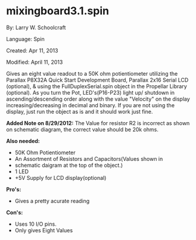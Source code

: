 # mixingboard3.1.spin

By: Larry W. Schoolcraft

Language: Spin

Created: Apr 11, 2013

Modified: April 11, 2013

Gives an eight value readout to a 50K ohm potientiometer utilizing the Parallax P8X32A Quick Start Development Board, Parallax 2x16 Serial LCD (optional), & using the FullDuplexSerial.spin object in the Propellar Library (optional). As you turn the Pot, LED's(P16-P23) light up/ shutdown in ascending/descending order along with the value "Velocity" on the display increasing/decreasing in decimal and binary. If you are not using the display, just run the object as is and it should work just fine.

**Added Note on 8/29/2012:** The Value for resistor R2 is incorrect as shown on schematic diagram, the correct value should be 20k ohms.

**Also needed:**

*   50K Ohm Potientiometer
*   An Assortment of Resistors and Capacitors(Values shown in
*   schematic daigram at the top of the object.)
*   1 LED
*   +5V Supply for LCD display(optional)

**Pro's:**

*   Gives a pretty acurate reading

**Con's:**

*   Uses 10 I/O pins.
*   Only gives Eight Values
